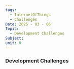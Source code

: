 ```yaml
---
tags:
  - InternetOfThings
  - Challenges
Date: 2025 - 03 - 06
Topic:
  - Development Challenges 
Subject: 
unit: 0
---
```


### Development Challenges
